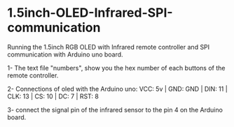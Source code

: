 # 1.5inch-OLED-Infrared-SPI-communication
Running the 1.5inch RGB OLED with Infrared remote controller and SPI communication with Arduino uno board.

1- The text file "numbers", show you the hex number of each buttons of the remote controller.

2- Connections of oled with the Arduino uno:
VCC:  5v |
GND:  GND |
DIN:  11 |
CLK:  13 |
CS:   10 | 
DC:   7 |
RST:  8

3- connect the signal pin of the infrared sensor to the pin 4 on the Arduino board.
